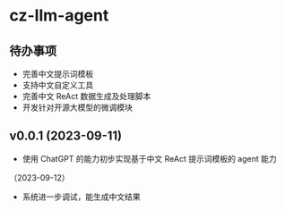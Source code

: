 # cz-llm-agent

## 待办事项

* 完善中文提示词模板
* 支持中文自定义工具
* 完善中文 ReAct 数据生成及处理脚本
* 开发针对开源大模型的微调模块

## v0.0.1 (2023-09-11)

* 使用 ChatGPT 的能力初步实现基于中文 ReAct 提示词模板的 agent 能力

（2023-09-12）

* 系统进一步调试，能生成中文结果
